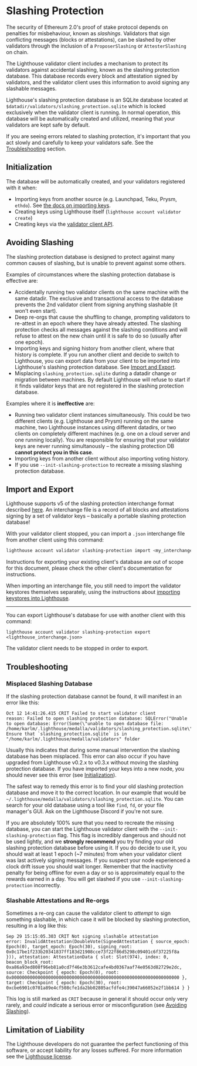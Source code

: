 # Slashing Protection

The security of Ethereum 2.0's proof of stake protocol depends on penalties for misbehaviour, known
as _slashings_. Validators that sign conflicting messages (blocks or attestations), can be slashed
by other validators through the inclusion of a `ProposerSlashing` or `AttesterSlashing` on chain.

The Lighthouse validator client includes a mechanism to protect its validators against
accidental slashing, known as the slashing protection database. This database records every
block and attestation signed by validators, and the validator client uses this information to
avoid signing any slashable messages.

Lighthouse's slashing protection database is an SQLite database located at
`$datadir/validators/slashing_protection.sqlite` which is locked exclusively when the validator
client is running. In normal operation, this database will be automatically created and utilized,
meaning that your validators are kept safe by default.

If you are seeing errors related to slashing protection, it's important that you act slowly
and carefully to keep your validators safe. See the [Troubleshooting](#troubleshooting) section.

## Initialization

The database will be automatically created, and your validators registered with it when:

* Importing keys from another source (e.g. Launchpad, Teku, Prysm, `ethdo`).
  See [the docs on importing keys](./validator-import-launchpad.md).
* Creating keys using Lighthouse itself (`lighthouse account validator create`)
* Creating keys via the [validator client API](./api-vc.md).

## Avoiding Slashing

The slashing protection database is designed to protect against many common causes of slashing,
but is unable to prevent against some others.

Examples of circumstances where the slashing protection database is effective are:

* Accidentally running two validator clients on the same machine with the same datadir.
  The exclusive and transactional access to the database prevents the 2nd validator client
  from signing anything slashable (it won't even start).
* Deep re-orgs that cause the shuffling to change, prompting validators to re-attest in
  an epoch where they have already attested. The slashing protection checks all messages
  against the slashing conditions and will refuse to attest on the new chain until it is safe
  to do so (usually after one epoch).
* Importing keys and signing history from another client, where that history is complete.
  If you run another client and decide to switch to Lighthouse, you can export data from
  your client to be imported into Lighthouse's slashing protection database. See
  [Import and Export](#import-and-export).
* Misplacing `slashing_protection.sqlite` during a datadir change or migration between machines.
  By default Lighthouse will refuse to start if it finds validator keys that are not registered
  in the slashing protection database.

Examples where it is **ineffective** are:

* Running two validator client instances simultaneously. This could be two different
  clients (e.g. Lighthouse and Prysm) running on the same machine, two Lighthouse instances using
  different datadirs, or two clients on completely different machines (e.g. one on a cloud server
  and one running locally). You are responsible for ensuring that your validator keys are never
  running simultanously – the slashing protection DB **cannot protect you in this case**.
* Importing keys from another client without also importing voting history.
* If you use `--init-slashing-protection` to recreate a missing slashing protection database.

## Import and Export

Lighthouse supports v5 of the slashing protection interchange format described
[here][interchange-spec]. An interchange file is a record of all blocks and attestations
signing by a set of validator keys – basically a portable slashing protection database!

With your validator client stopped, you can import a `.json` interchange file from another client
using this command:

```bash
lighthouse account validator slashing-protection import <my_interchange.json>
```

Instructions for exporting your existing client's database are out of scope for this document,
please check the other client's documentation for instructions.

When importing an interchange file, you still need to import the validator keystores themselves
separately, using the instructions about [importing keystores into
Lighthouse](./validator-import-launchpad.md).

---

You can export Lighthouse's database for use with another client with this command:

```
lighthouse account validator slashing-protection export <lighthouse_interchange.json>
```

The validator client needs to be stopped in order to export.

[interchange-spec]: https://hackmd.io/@sproul/Bk0Y0qdGD

## Troubleshooting

### Misplaced Slashing Database

If the slashing protection database cannot be found, it will manifest in an error like this:

```
Oct 12 14:41:26.415 CRIT Failed to start validator client        reason: Failed to open slashing protection database: SQLError("Unable to open database: Error(Some(\"unable to open database file: /home/karlm/.lighthouse/medalla/validators/slashing_protection.sqlite\"))").
Ensure that `slashing_protection.sqlite` is in "/home/karlm/.lighthouse/medalla/validators" folder
```

Usually this indicates that during some manual intervention the slashing database has been
misplaced. This error can also occur if you have upgraded from Lighthouse v0.2.x to v0.3.x without
moving the slashing protection database. If you have imported your keys into a new node, you should
never see this error (see [Initialization](#initialization)).

The safest way to remedy this error is to find your old slashing protection database and move
it to the correct location. In our example that would be
`~/.lighthouse/medalla/validators/slashing_protection.sqlite`. You can search for your old database
using a tool like `find`, `fd`, or your file manager's GUI. Ask on the Lighthouse Discord if you're
not sure.

If you are absolutely 100% sure that you need to recreate the missing database, you can start
the Lighthouse validator client with the `--init-slashing-protection` flag. This flag is incredibly
dangerous and should not be used lightly, and we **strongly recommend** you try finding
your old slashing protection database before using it. If you do decide to use it, you should
wait at least 1 epoch (~7 minutes) from when your validator client was last actively signing
messages. If you suspect your node experienced a clock drift issue you should wait
longer. Remember that the inactivity penalty for being offline for even a day or so
is approximately equal to the rewards earned in a day. You will get slashed if you use
`--init-slashing-protection` incorrectly.

### Slashable Attestations and Re-orgs

Sometimes a re-org can cause the validator client to _attempt_ to sign something slashable,
in which case it will be blocked by slashing protection, resulting in a log like this:

```
Sep 29 15:15:05.303 CRIT Not signing slashable attestation       error: InvalidAttestation(DoubleVote(SignedAttestation { source_epoch: Epoch(0), target_epoch: Epoch(30), signing_root: 0x0c17be1f233b20341837ff183d21908cce73f22f86d5298c09401c6f37225f8a })), attestation: AttestationData { slot: Slot(974), index: 0, beacon_block_root: 0xa86a93ed808f96eb81a0cd7f46e3b3612cafe4bd0367aaf74e0563d82729e2dc, source: Checkpoint { epoch: Epoch(0), root: 0x0000000000000000000000000000000000000000000000000000000000000000 }, target: Checkpoint { epoch: Epoch(30), root: 0xcbe6901c0701a89e4cf508cfe1da2bb02805acfdfe4c39047a66052e2f1bb614 } }
```

This log is still marked as `CRIT` because in general it should occur only very rarely,
and _could_ indicate a serious error or misconfiguration (see [Avoiding Slashing](#avoiding-slashing)).

## Limitation of Liability

The Lighthouse developers do not guarantee the perfect functioning of this software, or accept
liability for any losses suffered. For more information see the [Lighthouse license][license].

[license]: https://github.com/sigp/lighthouse/blob/master/LICENSE
